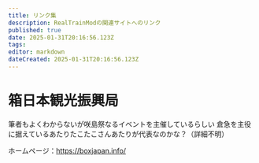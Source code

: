 ```yaml
---
title: リンク集
description: RealTrainModの関連サイトへのリンク
published: true
date: 2025-01-31T20:16:56.123Z
tags: 
editor: markdown
dateCreated: 2025-01-31T20:16:56.123Z
---
```


# 箱日本観光振興局
筆者もよくわからないが咲島祭なるイベントを主催しているらしい
倉急を主役に据えているあたりたこたこさんあたりが代表なのかな？（詳細不明）

ホームページ：https://boxjapan.info/